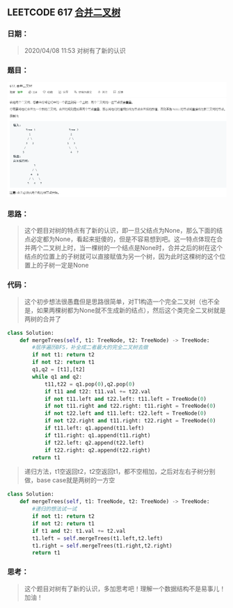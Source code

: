 ## LEETCODE 617 [合并二叉树](https://leetcode-cn.com/problems/merge-two-binary-trees/)

### 日期：

> 2020/04/08 11:53 对树有了新的认识

### 题目：

![text](https://github.com/zjuzhfbloodz/LeetCode/blob/master/questions/0617.png?raw=true)

### 思路：

> 这个题目对树的特点有了新的认识，即一旦父结点为None，那么下面的结点必定都为None，看起来挺傻的，但是不容易想到吧。这一特点体现在合并两个二叉树上时，当一棵树的一个结点是None时，合并之后的树在这个结点的位置上的子树就可以直接赋值为另一个树，因为此时这棵树的这个位置上的子树一定是None
### 代码：

> 这个初步想法很愚蠢但是思路很简单，对T1构造一个完全二叉树（也不全是，如果两棵树都为None就不生成新的结点），然后这个类完全二叉树就是两树的合并了

```python
class Solution:
    def mergeTrees(self, t1: TreeNode, t2: TreeNode) -> TreeNode:
        #层序遍历BFS，补全成二者最大的完全二叉树去做
        if not t1: return t2
        if not t2: return t1
        q1,q2 = [t1],[t2]
        while q1 and q2:
            t11,t22 = q1.pop(0),q2.pop(0)
            if t11 and t22: t11.val += t22.val
            if not t11.left and t22.left: t11.left = TreeNode(0)
            if not t11.right and t22.right: t11.right = TreeNode(0)
            if not t22.left and t11.left: t22.left = TreeNode(0)
            if not t22.right and t11.right: t22.right = TreeNode(0)
            if t11.left: q1.append(t11.left)
            if t11.right: q1.append(t11.right)
            if t22.left: q2.append(t22.left)
            if t22.right: q2.append(t22.right)
        return t1
```
> 递归方法，t1空返回t2，t2空返回t1，都不空相加，之后对左右子树分别做，base case就是两树的一方空
```python
class Solution:
    def mergeTrees(self, t1: TreeNode, t2: TreeNode) -> TreeNode:
        #递归的想法试一试
        if not t1: return t2
        if not t2: return t1
        if t1 and t2: t1.val += t2.val
        t1.left = self.mergeTrees(t1.left,t2.left)
        t1.right = self.mergeTrees(t1.right,t2.right)
        return t1
```
### 思考：

> 这个题目对树有了新的认识，多加思考吧！理解一个数据结构不是易事儿！加油！
